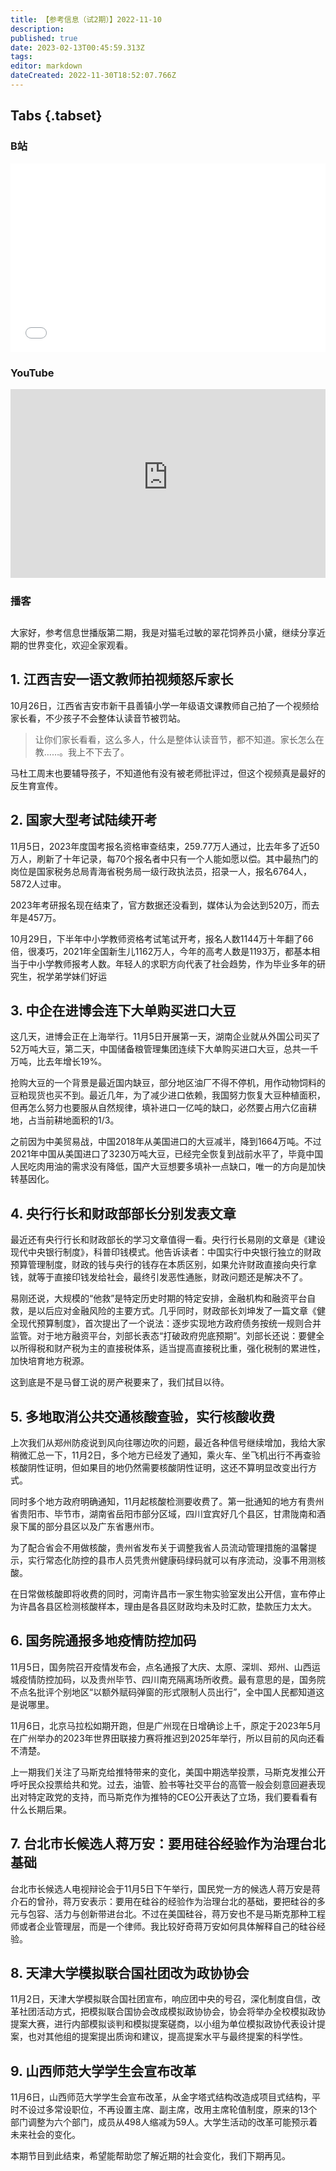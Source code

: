 ```yaml
---
title: 【参考信息（试2期）】2022-11-10
description: 
published: true
date: 2023-02-13T00:45:59.313Z
tags: 
editor: markdown
dateCreated: 2022-11-30T18:52:07.766Z
---
```


## Tabs {.tabset}
### B站
<div style="position: relative; padding: 30% 45%;">
<iframe style="position: absolute; width: 100%; height: 100%; left: 0; top: 0;" src="//player.bilibili.com/player.html?&bvid=BV1iD4y1t7ZV&page=1&as_wide=1&high_quality=1&danmaku=1&autoplay=0" scrolling="no" border="0" frameborder="no" framespacing="0" allowfullscreen="true"></iframe>
</div>

### YouTube
<div style="position: relative; padding: 30% 45%;">
<iframe style="position: absolute; top: 0; left: 0; width: 100%; height: 100%;" src="https://www.youtube-nocookie.com/embed/Vvm_GgTYbso" title="YouTube video player" frameborder="0" allow="accelerometer; autoplay; clipboard-write; encrypted-media; gyroscope; picture-in-picture" allowfullscreen></iframe>
</div>
  
### 播客
<div class="podcast-player"></div>

## 

大家好，参考信息世播版第二期，我是对猫毛过敏的翠花饲养员小黛，继续分享近期的世界变化，欢迎全家观看。

## 1. 江西吉安一语文教师拍视频怒斥家长

10月26日，江西省吉安市新干县善镇小学一年级语文课教师自己拍了一个视频给家长看，不少孩子不会整体认读音节被罚站。

> 让你们家长看看，这么多人，什么是整体认读音节，都不知道。家长怎么在教……。我上不下去了。

马杜工周末也要辅导孩子，不知道他有没有被老师批评过，但这个视频真是最好的反生育宣传。

## 2. 国家大型考试陆续开考

11月5日，2023年度国考报名资格审查结束，259.77万人通过，比去年多了近50万人，刷新了十年记录，每70个报名者中只有一个人能如愿以偿。其中最热门的岗位是国家税务总局青海省税务局一级行政执法员，招录一人，报名6764人，5872人过审。

2023年考研报名现在结束了，官方数据还没看到，媒体认为会达到520万，而去年是457万。

10月29日，下半年中小学教师资格考试笔试开考，报名人数1144万十年翻了66倍，很凑巧，2021年全国新生儿1162万人，今年的高考人数是1193万，都基本相当于中小学教师报考人数。年轻人的求职方向代表了社会趋势，作为毕业多年的研究生，祝学弟学妹们好运

## 3. 中企在进博会连下大单购买进口大豆

这几天，进博会正在上海举行。11月5日开展第一天，湖南企业就从外国公司买了52万吨大豆，第二天，中国储备粮管理集团连续下大单购买进口大豆，总共一千万吨，比去年增长19%。

抢购大豆的一个背景是最近国内缺豆，部分地区油厂不得不停机，用作动物饲料的豆粕现货也买不到。最近几年，为了减少进口依赖，我国努力恢复大豆种植面积，但再怎么努力也要服从自然规律，填补进口一亿吨的缺口，必然要占用六亿亩耕地，占当前耕地面积的1/3。

之前因为中美贸易战，中国2018年从美国进口的大豆减半，降到1664万吨。不过2021年中国从美国进口了3230万吨大豆，已经完全恢复到战前水平了，毕竟中国人民吃肉用油的需求没有降低，国产大豆想要多填补一点缺口，唯一的方向是加快转基因化。

## 4. 央行行长和财政部部长分别发表文章

最近还有央行行长和财政部长的学习文章值得一看。央行行长易刚的文章是《建设现代中央银行制度》，科普印钱模式。他告诉读者：中国实行中央银行独立的财政预算管理制度，财政的钱与央行的钱存在本质区别，如果允许财政直接向央行拿钱，就等于直接印钱发给社会，最终引发恶性通胀，财政问题还是解决不了。

易刚还说，大规模的“他救”是特定历史时期的特定安排，金融机构和融资平台自救，是以后应对金融风险的主要方式。几乎同时，财政部长刘坤发了一篇文章《健全现代预算制度》，首次提出了一个说法：逐步实现地方政府债务按统一规则合并监管。对于地方融资平台，刘部长表态“打破政府兜底预期”。刘部长还说：要健全以所得税和财产税为主的直接税体系，适当提高直接税比重，强化税制的累进性，加快培育地方税源。

这到底是不是马督工说的房产税要来了，我们拭目以待。

## 5. 多地取消公共交通核酸查验，实行核酸收费

上次我们从郑州防疫说到风向往哪边吹的问题，最近各种信号继续增加，我给大家稍微汇总一下，11月2日，多个地方已经发了通知，乘火车、坐飞机出行不再查验核酸阴性证明，但如果目的地仍然需要核酸阴性证明，这还不算明显改变出行方式。

同时多个地方政府明确通知，11月起核酸检测要收费了。第一批通知的地方有贵州省贵阳市、毕节市，湖南省岳阳市部分区域，四川宜宾好几个县区，甘肃陇南和酒泉下属的部分县区以及广东省惠州市。

为了配合省会不用做核酸，贵州省发布关于调整我省人员流动管理措施的温馨提示，实行常态化防控的县市人员凭贵州健康码绿码就可以有序流动，没事不用测核酸。

在日常做核酸即将收费的同时，河南许昌市一家生物实验室发出公开信，宣布停止为许昌各县区检测核酸样本，理由是各县区财政均未及时汇款，垫款压力太大。

## 6. 国务院通报多地疫情防控加码

11月5日，国务院召开疫情发布会，点名通报了大庆、太原、深圳、郑州、山西运城疫情防控加码，以及贵州毕节、四川南充隔离场所收费。最有意思的是，国务院不点名批评个别地区“以额外赋码弹窗的形式限制人员出行”，全中国人民都知道这是说哪里。

11月6日，北京马拉松如期开跑，但是广州现在日增确诊上千，原定于2023年5月在广州举办的2023年世界田联接力赛将推迟到2025年举行，所以目前的风向还看不清楚。

上一期我们关注了马斯克给推特带来的变化，美国中期选举投票，马斯克发推公开呼吁民众投票给共和党。过去，油管、脸书等社交平台的高管一般会刻意回避表现出对特定政党的支持，而马斯克作为推特的CEO公开表达了立场，我们要看看有什么长期后果。

## 7. 台北市长候选人蒋万安：要用硅谷经验作为治理台北基础

台北市长候选人电视辩论会于11月5日下午举行，国民党一方的候选人蒋万安是蒋介石的曾孙，蒋万安表示：要用在硅谷的经验作为治理台北的基础，要把硅谷的多元与包容、活力与创新带进台北。不过在美国硅谷，蒋万安也不是马斯克那种工程师或者企业管理层，而是一个律师。我比较好奇蒋万安如何具体解释自己的硅谷经验。

## 8. 天津大学模拟联合国社团改为政协协会

11月2日，天津大学模拟联合国社团宣布，响应团中央的号召，深化制度自信，改革社团活动方式，把模拟联合国协会改成模拟政协协会，协会将举办全校模拟政协提案大赛，进行内部模拟谈判和模拟提案磋商，以小组为单位模拟政协代表设计提案，也对其他组的提案提出质询和建议，提高提案水平与最终提案的科学性。

## 9. 山西师范大学学生会宣布改革

11月6日，山西师范大学学生会宣布改革，从金字塔式结构改造成项目式结构，平时不设过多常设职位，不再设置主席、副主席，改用主席轮值制度，原来的13个部门调整为六个部门，成员从498人缩减为59人。大学生活动的改革可能预示着未来社会的变化。

本期节目到此结束，希望能帮助您了解近期的社会变化，我们下期再见。
